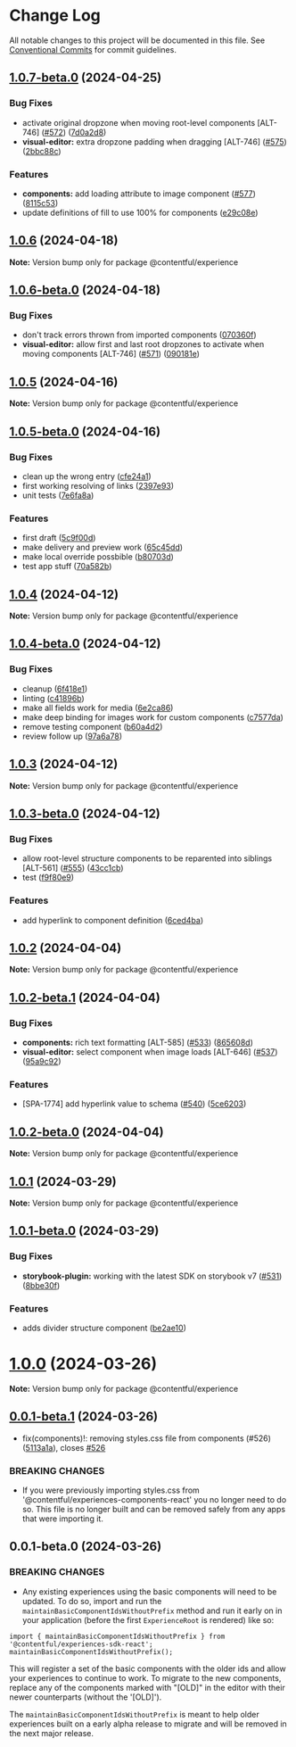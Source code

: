 # Change Log

All notable changes to this project will be documented in this file.
See [Conventional Commits](https://conventionalcommits.org) for commit guidelines.

## [1.0.7-beta.0](https://github.com/contentful/experience-builder/compare/v1.0.6...v1.0.7-beta.0) (2024-04-25)

### Bug Fixes

- activate original dropzone when moving root-level components [ALT-746] ([#572](https://github.com/contentful/experience-builder/issues/572)) ([7d0a2d8](https://github.com/contentful/experience-builder/commit/7d0a2d859461f3fbbc1b9ba48b6256da2eb691b0))
- **visual-editor:** extra dropzone padding when dragging [ALT-746] ([#575](https://github.com/contentful/experience-builder/issues/575)) ([2bbc88c](https://github.com/contentful/experience-builder/commit/2bbc88c8a7b540763e6f7727463305e574ffaded))

### Features

- **components:** add loading attribute to image component ([#577](https://github.com/contentful/experience-builder/issues/577)) ([8115c53](https://github.com/contentful/experience-builder/commit/8115c53a0a7d045f514a5681a24049487f7d1dc6))
- update definitions of fill to use 100% for components ([e29c08e](https://github.com/contentful/experience-builder/commit/e29c08e3a46782b75cc4a85a1541fc1120247089))

## [1.0.6](https://github.com/contentful/experience-builder/compare/v1.0.6-beta.0...v1.0.6) (2024-04-18)

**Note:** Version bump only for package @contentful/experience

## [1.0.6-beta.0](https://github.com/contentful/experience-builder/compare/v1.0.5...v1.0.6-beta.0) (2024-04-18)

### Bug Fixes

- don't track errors thrown from imported components ([070360f](https://github.com/contentful/experience-builder/commit/070360f1910c73ba0c81e2d24b9c64fb812cdf32))
- **visual-editor:** allow first and last root dropzones to activate when moving components [ALT-746] ([#571](https://github.com/contentful/experience-builder/issues/571)) ([090181e](https://github.com/contentful/experience-builder/commit/090181e7f923a7146b1dc4af181c2f3c4fb3e02e))

## [1.0.5](https://github.com/contentful/experience-builder/compare/v1.0.5-beta.0...v1.0.5) (2024-04-16)

**Note:** Version bump only for package @contentful/experience

## [1.0.5-beta.0](https://github.com/contentful/experience-builder/compare/v1.0.4...v1.0.5-beta.0) (2024-04-16)

### Bug Fixes

- clean up the wrong entry ([cfe24a1](https://github.com/contentful/experience-builder/commit/cfe24a196c65f64d7593dfbc2c74de9bc8e6f12b))
- first working resolving of links ([2397e93](https://github.com/contentful/experience-builder/commit/2397e93eff651ad3a65fbef66e127496c06893cc))
- unit tests ([7e6fa8a](https://github.com/contentful/experience-builder/commit/7e6fa8a31a9b5bf0354aa1ee59ddaa4c4170c63c))

### Features

- first draft ([5c9f00d](https://github.com/contentful/experience-builder/commit/5c9f00d744d6499aa83140d60fda780717e60c25))
- make delivery and preview work ([65c45dd](https://github.com/contentful/experience-builder/commit/65c45dd52fd9226c6af356303089391fda59f38e))
- make local override possbible ([b80703d](https://github.com/contentful/experience-builder/commit/b80703dddde977438e2911cfb8270d6440ab27f9))
- test app stuff ([70a582b](https://github.com/contentful/experience-builder/commit/70a582b430e1e7d5f522b0c1c90757cfcbca512f))

## [1.0.4](https://github.com/contentful/experience-builder/compare/v1.0.4-beta.0...v1.0.4) (2024-04-12)

**Note:** Version bump only for package @contentful/experience

## [1.0.4-beta.0](https://github.com/contentful/experience-builder/compare/v1.0.3...v1.0.4-beta.0) (2024-04-12)

### Bug Fixes

- cleanup ([6f418e1](https://github.com/contentful/experience-builder/commit/6f418e103f141e1345fcf58d453ff2199e07793e))
- linting ([c41896b](https://github.com/contentful/experience-builder/commit/c41896b3d9d8df0093aad7bacce2e02b4832a90f))
- make all fields work for media ([6e2ca86](https://github.com/contentful/experience-builder/commit/6e2ca866bb0f39f80ddf85e48acdb3e360f330c2))
- make deep binding for images work for custom components ([c7577da](https://github.com/contentful/experience-builder/commit/c7577dad9b74404365a420dbb9463d6ae0ac289b))
- remove testing component ([b60a4d2](https://github.com/contentful/experience-builder/commit/b60a4d20a9eb04496b19aa00c5ac735fec619eae))
- review follow up ([97a6a78](https://github.com/contentful/experience-builder/commit/97a6a78a82fbe2646dd0456fa2d9a2c44ee13136))

## [1.0.3](https://github.com/contentful/experience-builder/compare/v1.0.3-beta.0...v1.0.3) (2024-04-12)

**Note:** Version bump only for package @contentful/experience

## [1.0.3-beta.0](https://github.com/contentful/experience-builder/compare/v1.0.2...v1.0.3-beta.0) (2024-04-12)

### Bug Fixes

- allow root-level structure components to be reparented into siblings [ALT-561] ([#555](https://github.com/contentful/experience-builder/issues/555)) ([43cc1cb](https://github.com/contentful/experience-builder/commit/43cc1cbb58dcd3a0471925f2abc1bd554e8be981))
- test ([f9f80e9](https://github.com/contentful/experience-builder/commit/f9f80e9f18687da17d4fc3a36d78af63e679e105))

### Features

- add hyperlink to component definition ([6ced4ba](https://github.com/contentful/experience-builder/commit/6ced4ba433cd2c20f481bc890ced665719f70287))

## [1.0.2](https://github.com/contentful/experience-builder/compare/v1.0.2-beta.1...v1.0.2) (2024-04-04)

**Note:** Version bump only for package @contentful/experience

## [1.0.2-beta.1](https://github.com/contentful/experience-builder/compare/v1.0.2-beta.0...v1.0.2-beta.1) (2024-04-04)

### Bug Fixes

- **components:** rich text formatting [ALT-585] ([#533](https://github.com/contentful/experience-builder/issues/533)) ([865608d](https://github.com/contentful/experience-builder/commit/865608d26d3a7f63c188c71f81d86ecabea12cbc))
- **visual-editor:** select component when image loads [ALT-646] ([#537](https://github.com/contentful/experience-builder/issues/537)) ([95a9c92](https://github.com/contentful/experience-builder/commit/95a9c9200035f06a943e9c1688757cafccbcb400))

### Features

- [SPA-1774] add hyperlink value to schema ([#540](https://github.com/contentful/experience-builder/issues/540)) ([5ce6203](https://github.com/contentful/experience-builder/commit/5ce6203f013fe5dde25d98ba64fa3714cc0565c0))

## [1.0.2-beta.0](https://github.com/contentful/experience-builder/compare/v1.0.1...v1.0.2-beta.0) (2024-04-04)

**Note:** Version bump only for package @contentful/experience

## [1.0.1](https://github.com/contentful/experience-builder/compare/v1.0.1-beta.0...v1.0.1) (2024-03-29)

**Note:** Version bump only for package @contentful/experience

## [1.0.1-beta.0](https://github.com/contentful/experience-builder/compare/v1.0.0...v1.0.1-beta.0) (2024-03-29)

### Bug Fixes

- **storybook-plugin:** working with the latest SDK on storybook v7 ([#531](https://github.com/contentful/experience-builder/issues/531)) ([8bbe30f](https://github.com/contentful/experience-builder/commit/8bbe30f0ff17c62bbfee7776e330dd7065d2f497))

### Features

- adds divider structure component ([be2ae10](https://github.com/contentful/experience-builder/commit/be2ae1066b5674a69f41ede1d1aba69bc3a653a4))

# [1.0.0](https://github.com/contentful/experience-builder/compare/v0.0.1...v1.0.0) (2024-03-26)

**Note:** Version bump only for package @contentful/experience

## [0.0.1-beta.1](https://github.com/contentful/experience-builder/compare/v0.0.1-beta.0...v0.0.1-beta.1) (2024-03-26)

- fix(components)!: removing styles.css file from components (#526) ([5113a1a](https://github.com/contentful/experience-builder/commit/5113a1a24e0cced9df49563595f6f4ac74452c49)), closes [#526](https://github.com/contentful/experience-builder/issues/526)

### BREAKING CHANGES

- If you were previously importing styles.css from '@contentful/experiences-components-react' you no longer need to do so. This file is no longer built and can be removed safely from any apps that were importing it.

## 0.0.1-beta.0 (2024-03-26)

### BREAKING CHANGES

- Any existing experiences using the basic components will need to be updated. To
  do so, import and run the `maintainBasicComponentIdsWithoutPrefix` method and
  run it early on in your application (before the first `ExperienceRoot` is
  rendered) like so:

```tsx
import { maintainBasicComponentIdsWithoutPrefix } from '@contentful/experiences-sdk-react';
maintainBasicComponentIdsWithoutPrefix();
```

This will register a set of the basic components with the older ids and allow
your experiences to continue to work. To migrate to the new components, replace
any of the components marked with "[OLD]" in the editor with their newer
counterparts (without the '[OLD]').

The `maintainBasicComponentIdsWithoutPrefix` is meant to help older experiences
built on a early alpha release to migrate and will be removed in the next major
release.
